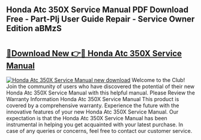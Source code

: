 ## Honda Atc 350X Service Manual PDF Download Free - Part-PIj User Guide Repair - Service Owner Edition aBMzS

# <h2><a href="http://bc28539.oget.top/?id=Honda+Atc+350X+Service+Manual">🔗Download New 👉🔴 Honda Atc 350X Service Manual</a></h2>

[![Honda Atc 350X Service Manual new download](https://i.imgur.com/5g1atiW.png)](http://bc28539.oget.top/?id=Honda+Atc+350X+Service+Manual)
Welcome to the Club! Join the community of users who have discovered the potential of their new Honda Atc 350X Service Manual with this helpful manual. Please Review the Warranty Information Honda Atc 350X Service Manual This product is covered by a comprehensive warranty. Experience the future with the innovative features of your new Honda Atc 350X Service Manual. Our expectation is that the Honda Atc 350X Service Manual has been instrumental in helping you get acquainted with your latest purchase. In case of any queries or concerns, feel free to contact our customer service.
